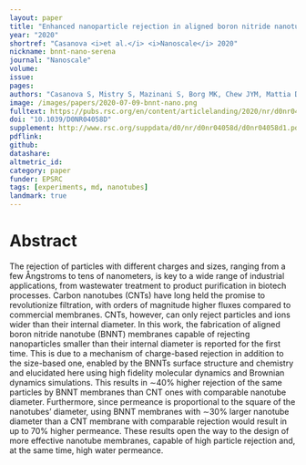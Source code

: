 ```yaml
---
layout: paper
title: "Enhanced nanoparticle rejection in aligned boron nitride nanotube membranes"
year: "2020"
shortref: "Casanova <i>et al.</i> <i>Nanoscale</i> 2020"
nickname: bnnt-nano-serena
journal: "Nanoscale"
volume: 
issue:
pages: 
authors: "Casanova S, Mistry S, Mazinani S, Borg MK, Chew JYM, Mattia D"
image: /images/papers/2020-07-09-bnnt-nano.png
fulltext: https://pubs.rsc.org/en/content/articlelanding/2020/nr/d0nr04058d#!divAbstract
doi: "10.1039/D0NR04058D" 
supplement: http://www.rsc.org/suppdata/d0/nr/d0nr04058d/d0nr04058d1.pdf
pdflink: 
github:
datashare: 
altmetric_id: 
category: paper
funder: EPSRC
tags: [experiments, md, nanotubes]
landmark: true
---
```


# Abstract 

The rejection of particles with different charges and sizes, ranging from a few Ångstroms to tens of nanometers,
is key to a wide range of industrial applications, from wastewater treatment to product purification
in biotech processes. Carbon nanotubes (CNTs) have long held the promise to revolutionize filtration,
with orders of magnitude higher fluxes compared to commercial membranes. CNTs, however, can only
reject particles and ions wider than their internal diameter. In this work, the fabrication of aligned boron
nitride nanotube (BNNT) membranes capable of rejecting nanoparticles smaller than their internal diameter
is reported for the first time. This is due to a mechanism of charge-based rejection in addition to
the size-based one, enabled by the BNNTs surface structure and chemistry and elucidated here using
high fidelity molecular dynamics and Brownian dynamics simulations. This results in ∼40% higher rejection
of the same particles by BNNT membranes than CNT ones with comparable nanotube diameter.
Furthermore, since permeance is proportional to the square of the nanotubes’ diameter, using BNNT
membranes with ∼30% larger nanotube diameter than a CNT membrane with comparable rejection
would result in up to 70% higher permeance. These results open the way to the design of more effective
nanotube membranes, capable of high particle rejection and, at the same time, high water permeance.

